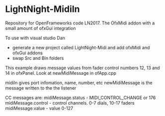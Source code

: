 # LightNight-MidiIn
Repository for OpenFrameworks code LN2017. The OfxMidi addon with a small amount of ofxGui integration


To use with visual studio Dan
- generate a new project called LightNight-Midi and add ofxMidi and ofxGui addons
- swap Src and Bin folders

This example draws message values from fader control numbers 12, 13 and 14 in ofxPanel. Look at newMidiMessage in ofApp.cpp


midiIn gives port infomation, name, number, etc
newMidiMessage is the message written to the the listener


CC messages are:
midiMessage.status - MIDI_CONTROL_CHANGE or 176
midiMessage.control - control channels. 0-7 dials, 10-17 faders
midiMessage.value - value 0-127
